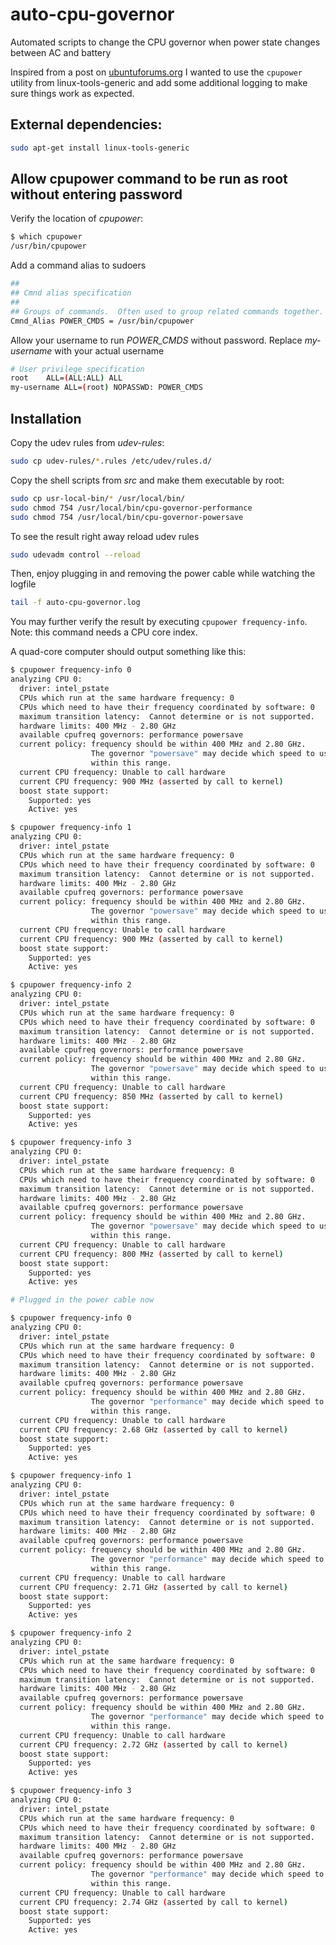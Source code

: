 # auto-cpu-governor

Automated scripts to change the CPU governor when power state changes between AC and battery

Inspired from a post on [ubuntuforums.org](https://ubuntuforums.org/showthread.php?t=2314674) I wanted to use the `cpupower` utility from linux-tools-generic and add some additional logging to make sure things work as expected.

## External dependencies:

```bash
sudo apt-get install linux-tools-generic
```
## Allow cpupower command to be run as root without entering password

Verify the location of _cpupower_:

```bash
$ which cpupower
/usr/bin/cpupower
```
Add a command alias to sudoers

```bash
##
## Cmnd alias specification
##
## Groups of commands.  Often used to group related commands together.
Cmnd_Alias POWER_CMDS = /usr/bin/cpupower
```

Allow your username to run _POWER_CMDS_ without password. Replace _my-username_ with your actual username
```bash
# User privilege specification
root	ALL=(ALL:ALL) ALL
my-username ALL=(root) NOPASSWD: POWER_CMDS
```

## Installation

Copy the udev rules from _udev-rules_:

```bash
sudo cp udev-rules/*.rules /etc/udev/rules.d/
```

Copy the shell scripts from _src_ and make them executable by root:

```bash
sudo cp usr-local-bin/* /usr/local/bin/
sudo chmod 754 /usr/local/bin/cpu-governor-performance
sudo chmod 754 /usr/local/bin/cpu-governor-powersave
```

To see the result right away reload udev rules

```bash
sudo udevadm control --reload
```

Then, enjoy plugging in and removing the power cable while watching the logfile

```bash
tail -f auto-cpu-governor.log
```

You may further verify the result by executing `cpupower frequency-info`. Note: this command needs a CPU core index.

A quad-core computer should output something like this:

```bash
$ cpupower frequency-info 0
analyzing CPU 0:
  driver: intel_pstate
  CPUs which run at the same hardware frequency: 0
  CPUs which need to have their frequency coordinated by software: 0
  maximum transition latency:  Cannot determine or is not supported.
  hardware limits: 400 MHz - 2.80 GHz
  available cpufreq governors: performance powersave
  current policy: frequency should be within 400 MHz and 2.80 GHz.
                  The governor "powersave" may decide which speed to use
                  within this range.
  current CPU frequency: Unable to call hardware
  current CPU frequency: 900 MHz (asserted by call to kernel)
  boost state support:
    Supported: yes
    Active: yes

$ cpupower frequency-info 1
analyzing CPU 0:
  driver: intel_pstate
  CPUs which run at the same hardware frequency: 0
  CPUs which need to have their frequency coordinated by software: 0
  maximum transition latency:  Cannot determine or is not supported.
  hardware limits: 400 MHz - 2.80 GHz
  available cpufreq governors: performance powersave
  current policy: frequency should be within 400 MHz and 2.80 GHz.
                  The governor "powersave" may decide which speed to use
                  within this range.
  current CPU frequency: Unable to call hardware
  current CPU frequency: 900 MHz (asserted by call to kernel)
  boost state support:
    Supported: yes
    Active: yes

$ cpupower frequency-info 2
analyzing CPU 0:
  driver: intel_pstate
  CPUs which run at the same hardware frequency: 0
  CPUs which need to have their frequency coordinated by software: 0
  maximum transition latency:  Cannot determine or is not supported.
  hardware limits: 400 MHz - 2.80 GHz
  available cpufreq governors: performance powersave
  current policy: frequency should be within 400 MHz and 2.80 GHz.
                  The governor "powersave" may decide which speed to use
                  within this range.
  current CPU frequency: Unable to call hardware
  current CPU frequency: 850 MHz (asserted by call to kernel)
  boost state support:
    Supported: yes
    Active: yes

$ cpupower frequency-info 3
analyzing CPU 0:
  driver: intel_pstate
  CPUs which run at the same hardware frequency: 0
  CPUs which need to have their frequency coordinated by software: 0
  maximum transition latency:  Cannot determine or is not supported.
  hardware limits: 400 MHz - 2.80 GHz
  available cpufreq governors: performance powersave
  current policy: frequency should be within 400 MHz and 2.80 GHz.
                  The governor "powersave" may decide which speed to use
                  within this range.
  current CPU frequency: Unable to call hardware
  current CPU frequency: 800 MHz (asserted by call to kernel)
  boost state support:
    Supported: yes
    Active: yes

# Plugged in the power cable now

$ cpupower frequency-info 0
analyzing CPU 0:
  driver: intel_pstate
  CPUs which run at the same hardware frequency: 0
  CPUs which need to have their frequency coordinated by software: 0
  maximum transition latency:  Cannot determine or is not supported.
  hardware limits: 400 MHz - 2.80 GHz
  available cpufreq governors: performance powersave
  current policy: frequency should be within 400 MHz and 2.80 GHz.
                  The governor "performance" may decide which speed to use
                  within this range.
  current CPU frequency: Unable to call hardware
  current CPU frequency: 2.68 GHz (asserted by call to kernel)
  boost state support:
    Supported: yes
    Active: yes

$ cpupower frequency-info 1
analyzing CPU 0:
  driver: intel_pstate
  CPUs which run at the same hardware frequency: 0
  CPUs which need to have their frequency coordinated by software: 0
  maximum transition latency:  Cannot determine or is not supported.
  hardware limits: 400 MHz - 2.80 GHz
  available cpufreq governors: performance powersave
  current policy: frequency should be within 400 MHz and 2.80 GHz.
                  The governor "performance" may decide which speed to use
                  within this range.
  current CPU frequency: Unable to call hardware
  current CPU frequency: 2.71 GHz (asserted by call to kernel)
  boost state support:
    Supported: yes
    Active: yes

$ cpupower frequency-info 2
analyzing CPU 0:
  driver: intel_pstate
  CPUs which run at the same hardware frequency: 0
  CPUs which need to have their frequency coordinated by software: 0
  maximum transition latency:  Cannot determine or is not supported.
  hardware limits: 400 MHz - 2.80 GHz
  available cpufreq governors: performance powersave
  current policy: frequency should be within 400 MHz and 2.80 GHz.
                  The governor "performance" may decide which speed to use
                  within this range.
  current CPU frequency: Unable to call hardware
  current CPU frequency: 2.72 GHz (asserted by call to kernel)
  boost state support:
    Supported: yes
    Active: yes

$ cpupower frequency-info 3
analyzing CPU 0:
  driver: intel_pstate
  CPUs which run at the same hardware frequency: 0
  CPUs which need to have their frequency coordinated by software: 0
  maximum transition latency:  Cannot determine or is not supported.
  hardware limits: 400 MHz - 2.80 GHz
  available cpufreq governors: performance powersave
  current policy: frequency should be within 400 MHz and 2.80 GHz.
                  The governor "performance" may decide which speed to use
                  within this range.
  current CPU frequency: Unable to call hardware
  current CPU frequency: 2.74 GHz (asserted by call to kernel)
  boost state support:
    Supported: yes
    Active: yes
```
